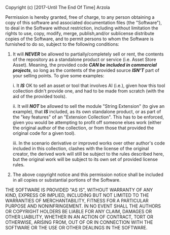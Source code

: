 Copyright (c) [2017-Until The End Of Time] Arzola

Permission is hereby granted, free of charge, to any person obtaining a copy
of this software and associated documentation files (the "Software"), to deal
in the Software without restriction, including without limitation the rights
to use, copy, modify, merge, publish,and/or sublicense distribute copies of the Software, and to permit persons to whom the Software is furnished to do so, subject to the following conditions:

1. It will ***NEVER*** be allowed to partially/completely sell or rent, the contents of the repository as a standalone product or service (i.e. Asset Store Asset). Meaning, the provided code ***CAN be included in commercial projects***, so long as the contents of the provided source ***ISN'T*** part of your selling points. To give some examples:

	i. It ***IS*** OK to sell an asset or tool that involves AI (i.e.), given how this tool collection didn't provide one, and had to be made from scratch (with the aid of the provided tools). 
	
	ii. It will ***NOT*** be allowed to sell the module "String Extension" (to give an example), that ***IS*** included, as its own standalone product, or as part of the "key features" of an "Extension Collection". This has to be enforced, given you would be attempting to profit off someone elses work (either the original author of the collection, or from those that provided the original code for a given tool).
	
	iii. In the scenario derivative or improved works over other author's code included in this collection, clashes with the license of the original creator, the derived work will still be subject to the rules described here, but the original work will be subject to its own set of provided license rules. 
	
2. The above copyright notice and this permission notice shall be included in all copies or substantial portions of the Software.

THE SOFTWARE IS PROVIDED "AS IS", WITHOUT WARRANTY OF ANY KIND, EXPRESS OR
IMPLIED, INCLUDING BUT NOT LIMITED TO THE WARRANTIES OF MERCHANTABILITY,
FITNESS FOR A PARTICULAR PURPOSE AND NONINFRINGEMENT. IN NO EVENT SHALL THE
AUTHORS OR COPYRIGHT HOLDERS BE LIABLE FOR ANY CLAIM, DAMAGES OR OTHER
LIABILITY, WHETHER IN AN ACTION OF CONTRACT, TORT OR OTHERWISE, ARISING FROM,
OUT OF OR IN CONNECTION WITH THE SOFTWARE OR THE USE OR OTHER DEALINGS IN THE
SOFTWARE.
